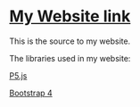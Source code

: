 # [My Website link](https://IrishBruse.github.io)

This is the source to my website.

The libraries used in my website:

[P5.js](https://p5js.org/)

[Bootstrap 4](https://getbootstrap.com/)
